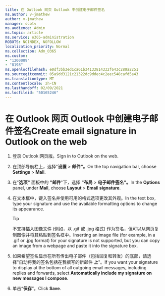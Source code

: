 ```yaml
---
title: 在 Outlook 网页 Outlook 中创建电子邮件签名
ms.author: v-jmathew
author: v-jmathew
manager: scotv
ms.audience: Admin
ms.topic: article
ms.service: o365-administration
ROBOTS: NOINDEX, NOFOLLOW
localization_priority: Normal
ms.collection: Adm_O365
ms.custom:
- "1200009"
- "8198"
ms.openlocfilehash: e0df3bb3ed1ca61b34133814332f643c280a2251
ms.sourcegitcommit: 05a9dd3121c21322dc9ddec4c2eec548cafd5a43
ms.translationtype: MT
ms.contentlocale: zh-CN
ms.lasthandoff: 02/09/2021
ms.locfileid: "50165246"
---
```

# <a name="create-email-signature-in-outlook-on-the-web"></a><span data-ttu-id="9aa0d-102">在 Outlook 网页 Outlook 中创建电子邮件签名</span><span class="sxs-lookup"><span data-stu-id="9aa0d-102">Create email signature in Outlook on the web</span></span>

1. <span data-ttu-id="9aa0d-103">登录 Outlook 网页版。</span><span class="sxs-lookup"><span data-stu-id="9aa0d-103">Sign in to Outlook on the web.</span></span>
2. <span data-ttu-id="9aa0d-104">在顶部导航栏上，选择"**设置**  >  **邮件"。**</span><span class="sxs-lookup"><span data-stu-id="9aa0d-104">On the top navigation bar, choose **Settings** > **Mail**.</span></span>
3. <span data-ttu-id="9aa0d-105">在"**选项"** 面板中的 **"邮件**"下，选择 **"布局**  >  **电子邮件签名"。**</span><span class="sxs-lookup"><span data-stu-id="9aa0d-105">In the **Options** panel, under **Mail**, choose **Layout** > **Email signature**.</span></span>
4. <span data-ttu-id="9aa0d-106">在文本框中，键入签名并使用可用的格式选项更改其外观。</span><span class="sxs-lookup"><span data-stu-id="9aa0d-106">In the text box, type your signature and use the available formatting options to change its appearance.</span></span>

    > [!TIP]
    > <span data-ttu-id="9aa0d-107">不支持插入图像文件 (例如，以 .gif 或 .jpg 格式) 作为签名，但可以从网页复制图像并将其粘贴到签名框中。</span><span class="sxs-lookup"><span data-stu-id="9aa0d-107">Inserting an image file (for example, in a .gif or .jpg format) for your signature is not supported, but you can copy an image from a webpage and paste it into the signature box.</span></span>

5. <span data-ttu-id="9aa0d-108">如果希望签名显示在所有传出电子邮件（包括回复和转发）的底部，请选择"自动将我的签名包括在我撰写的新邮件 **上**"。</span><span class="sxs-lookup"><span data-stu-id="9aa0d-108">If you want your signature to display at the bottom of all outgoing email messages, including replies and forwards, select **Automatically include my signature on new messages I compose**.</span></span>
6. <span data-ttu-id="9aa0d-109">单击“**保存**”。</span><span class="sxs-lookup"><span data-stu-id="9aa0d-109">Click **Save**.</span></span>
